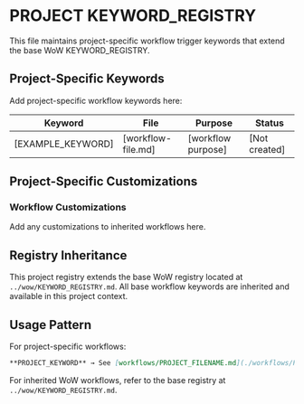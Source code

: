 # PROJECT KEYWORD_REGISTRY

This file maintains project-specific workflow trigger keywords that extend the base WoW KEYWORD_REGISTRY.

## Project-Specific Keywords

Add project-specific workflow keywords here:

| Keyword | File | Purpose | Status |
|---------|------|---------|--------|
| [EXAMPLE_KEYWORD] | [workflow-file.md] | [workflow purpose] | [Not created] |

## Project-Specific Customizations

### Workflow Customizations
Add any customizations to inherited workflows here.

## Registry Inheritance

This project registry extends the base WoW registry located at `../wow/KEYWORD_REGISTRY.md`. All base workflow keywords are inherited and available in this project context.

## Usage Pattern

For project-specific workflows:
```markdown
**PROJECT_KEYWORD** → See [workflows/PROJECT_FILENAME.md](./workflows/PROJECT_FILENAME.md)
```

For inherited WoW workflows, refer to the base registry at `../wow/KEYWORD_REGISTRY.md`.